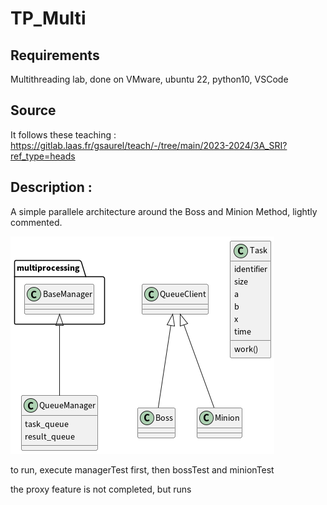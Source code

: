 # TP_Multi

## Requirements

Multithreading lab, done on VMware, ubuntu 22, python10, VSCode

## Source

It follows these teaching : https://gitlab.laas.fr/gsaurel/teach/-/tree/main/2023-2024/3A_SRI?ref_type=heads

## Description :

A simple parallele architecture around the Boss and Minion Method, lightly commented.

![graph of the architecture to be done](UML.png)

to run, execute managerTest first, then bossTest and minionTest

the proxy feature is not completed, but runs
